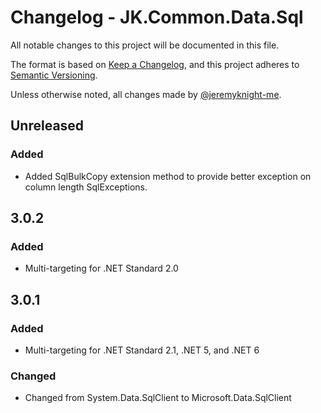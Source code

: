 ﻿# Changelog - JK.Common.Data.Sql

All notable changes to this project will be documented in this file.

The format is based on [Keep a Changelog](https://keepachangelog.com/),
and this project adheres to [Semantic Versioning](https://semver.org/spec/v2.0.0.html).

Unless otherwise noted, all changes made by [@jeremyknight-me](https://github.com/jeremyknight-me).

## Unreleased

### Added

- Added SqlBulkCopy extension method to provide better exception on column length SqlExceptions.

## 3.0.2

### Added 

- Multi-targeting for .NET Standard 2.0

## 3.0.1

### Added 

- Multi-targeting for .NET Standard 2.1, .NET 5, and .NET 6

### Changed

- Changed from System.Data.SqlClient to Microsoft.Data.SqlClient
